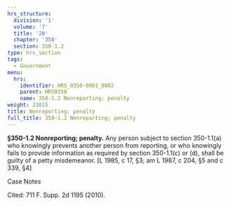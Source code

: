 ```yaml
---
hrs_structure:
  division: '1'
  volume: '7'
  title: '20'
  chapter: '350'
  section: 350-1.2
type: hrs_section
tags:
  - Government
menu:
  hrs:
    identifier: HRS_0350-0001_0002
    parent: HRS0350
    name: 350-1.2 Nonreporting; penalty
weight: 21015
title: Nonreporting; penalty
full_title: 350-1.2 Nonreporting; penalty
---
```

**§350-1.2 Nonreporting; penalty.** Any person subject to section 350-1.1(a) who knowingly prevents another person from reporting, or who knowingly fails to provide information as required by section 350-1.1(c) or (d), shall be guilty of a petty misdemeanor. [L 1985, c 17, §3; am L 1987, c 204, §5 and c 339, §4]

Case Notes

Cited: 711 F. Supp. 2d 1195 (2010).
